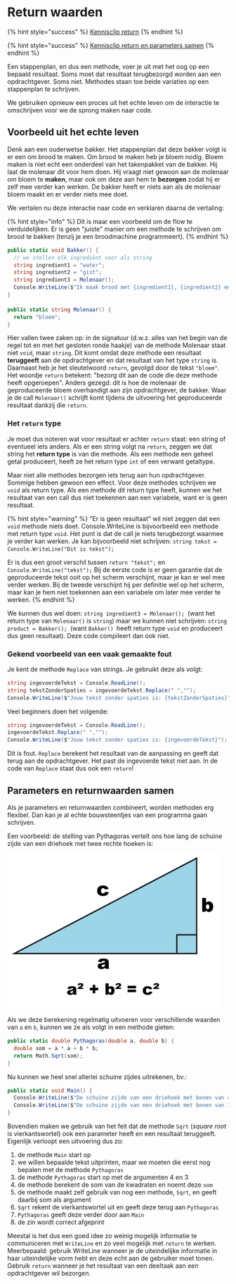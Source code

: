 # Return waarden

{% hint style="success" %}
[Kennisclip return](https://youtu.be/w2y9vKcs83o)
{% endhint %}

{% hint style="success" %}
[Kennisclip return en parameters samen](https://youtu.be/i_RX5Scb06c)
{% endhint %}

Een stappenplan, en dus een methode, voer je uit met het oog op een bepaald resultaat. Soms moet dat resultaat terugbezorgd worden aan een opdrachtgever. Soms niet. Methodes staan toe beide variaties op een stappenplan te schrijven.

We gebruiken opnieuw een proces uit het echte leven om de interactie te omschrijven voor we de sprong maken naar code.

## Voorbeeld uit het echte leven

Denk aan een ouderwetse bakker. Het stappenplan dat deze bakker volgt is er een om brood te maken. Om brood te maken heb je bloem nodig. Bloem maken is niet echt een onderdeel van het takenpakket van de bakker. Hij laat de molenaar dit voor hem doen. Hij vraagt niet gewoon aan de molenaar om bloem te **maken**, maar ook om deze aan hem te **bezorgen** zodat hij er zelf mee verder kan werken. De bakker heeft er niets aan als de molenaar bloem maakt en er verder niets mee doet.

We vertalen nu deze interactie naar code en verklaren daarna de vertaling:

{% hint style="info" %}
Dit is maar een voorbeeld om de flow te verduidelijken. Er is geen "juiste" manier om een methode te schrijven om brood te bakken (tenzij je een broodmachine programmeert).
{% endhint %}

```csharp
public static void Bakker() {
  // we stellen elk ingrediënt voor als string
  string ingredient1 = "water";
  string ingredient2 = "gist";
  string ingredient3 = Molenaar();
  Console.WriteLine($"Ik maak brood met {ingredient1}, {ingredient2} en {ingredient3}");
}

public static string Molenaar() {
  return "bloem";
}
```

Hier vallen twee zaken op: in de signatuur (d.w.z. alles van het begin van de regel tot en met het gesloten ronde haakje) van de methode Molenaar staat niet `void`, maar `string`. Dit komt omdat deze methode een resultaat **teruggeeft** aan de opdrachtgever en dat resultaat van het type `string` is. Daarnaast heb je het sleutelwoord `return`, gevolgd door de tekst `"bloem"`. Het woordje `return` betekent: "bezorg dit aan de code die deze methode heeft opgeroepen". Anders gezegd: dit is hoe de molenaar de geproduceerde bloem overhandigt aan zijn opdrachtgever, de bakker. Waar je de call `Molenaar()` schrijft komt tijdens de uitvoering het geproduceerde resultaat dankzij die `return`.

### Het `return` type

Je moet dus noteren wat voor resultaat er achter `return` staat: een string of eventueel iets anders. Als er een string volgt na `return`, zeggen we dat string het **return type** is van die methode. Als een methode een geheel getal produceert, heeft ze het return type `int` of een verwant getaltype.

Maar niet alle methodes bezorgen iets terug aan hun opdrachtgever. Sommige hebben gewoon een effect. Voor deze methodes schrijven we `void` als return type. Als een methode dit return type heeft, kunnen we het resultaat van een call dus niet toekennen aan een variabele, want er is geen resultaat.

{% hint style="warning" %}
"Er is geen resultaat" wil niet zeggen dat een `void` methode niets doet. Console.WriteLine is bijvoorbeeld een methode met return type `void`. Het punt is dat de call je niets terugbezorgt waarmee je verder kan werken. Je kan bijvoorbeeld niet schrijven: `string tekst = Console.WriteLine("Dit is tekst");`

Er is dus een groot verschil tussen `return "tekst";` en `Console.WriteLine("tekst");` Bij de eerste code is er geen garantie dat de geproduceerde tekst ooit op het scherm verschijnt, maar je kan er wel mee verder werken. Bij de tweede verschijnt hij per definitie wel op het scherm, maar kan je hem niet toekennen aan een variabele om later mee verder te werken.
{% endhint %}

We kunnen dus wel doen: `string ingredient3 = Molenaar(); `(want het return type van `Molenaar()` is `string`) maar we kunnen niet schrijven: `string product = Bakker(); `(want `Bakker() `heeft return type `void` en produceert dus geen resultaat). Deze code compileert dan ook niet.

### Gekend voorbeeld van een vaak gemaakte fout

Je kent de methode `Replace` van strings. Je gebruikt deze als volgt:

```csharp
string ingevoerdeTekst = Console.ReadLine();
string tekstZonderSpaties = ingevoerdeTekst.Replace(" ","");
Console.WriteLine($"Jouw tekst zonder spaties is: {tekstZonderSpaties}");
```

Veel beginners doen het volgende:

```csharp
string ingevoerdeTekst = Console.ReadLine();
ingevoerdeTekst.Replace(" ","");
Console.WriteLine($"Jouw tekst zonder spaties is: {ingevoerdeTekst}");
```

Dit is fout. `Replace` berekent het resultaat van de aanpassing en geeft dat terug aan de opdrachtgever. Het past de ingevoerde tekst niet aan. In de code van `Replace` staat dus ook een `return`!

## Parameters en returnwaarden samen

Als je parameters en returnwaarden combineert, worden methoden erg flexibel. Dan kan je al echte bouwsteentjes van een programma gaan schrijven.

Een voorbeeld: de stelling van Pythagoras vertelt ons hoe lang de schuine zijde van een driehoek met twee rechte hoeken is:

![](../../.gitbook/assets/getimage.png)

Als we deze berekening regelmatig uitvoeren voor verschillende waarden van `a` en `b`, kunnen we ze als volgt in een methode gieten:

```csharp
public static double Pythagoras(double a, double b) {
  double som = a * a + b * b;
  return Math.Sqrt(som);
}
```

Nu kunnen we heel snel allerlei schuine zijdes uitrekenen, bv.:

```csharp
public static void Main() {
  Console.WriteLine($"De schuine zijde van een driehoek met benen van 4cm en 3cm is {Pythagoras(4,3)}cm");
  Console.WriteLine($"De schuine zijde van een driehoek met benen van 12cm en 2cm is {Pythagoras(12,2)}cm");
}
```

Bovendien maken we gebruik van het feit dat de methode `Sqrt` (_square root_ is vierkantswortel) ook een parameter heeft en een resultaat teruggeeft. Eigenlijk verloopt een uitvoering dus zo:

1. de methode `Main` start op
2. we willen bepaalde tekst uitprinten, maar we moeten die eerst nog bepalen met de methode `Pythagoras`
3. de methode `Pythagoras` start op met de argumenten 4 en 3
4. de methode berekent de som van de kwadraten en noemt deze `som`
5. de methode maakt zelf gebruik van nog een methode, `Sqrt`, en geeft daarbij som als argument
6. `Sqrt` rekent de vierkantswortel uit en geeft deze terug aan `Pythagoras`
7. `Pythagoras` geeft deze verder door aan `Main`
8. de zin wordt correct afgeprint

Meestal is het dus een goed idee zo weinig mogelijk informatie te communiceren met `WriteLine` en zo veel mogelijk met `return` te werken. Meerbepaald: gebruik WriteLine wanneer je de uiteindelijke informatie in haar uiteindelijke vorm hebt en deze echt aan de gebruiker moet tonen. Gebruik `return` wanneer je het resultaat van een deeltaak aan een opdrachtgever wil bezorgen.
